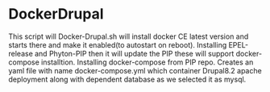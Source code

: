 # DockerDrupal
This script will Docker-Drupal.sh will install docker CE latest version and starts there and make it enabled(to autostart on reboot).
Installing EPEL-release and Phyton-PIP then it will update the PIP these will support docker-compose installtion.
Installing docker-compose from PIP repo.
Creates an yaml file with name docker-compose.yml which container Drupal8.2 apache deployment along with dependent database as we selected it as mysql.
